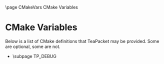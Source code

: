 \page CMakeVars CMake Variables
# CMake Variables

Below is a list of CMake definitions that TeaPacket may be provided. Some are optional, some are not.

* \subpage TP_DEBUG